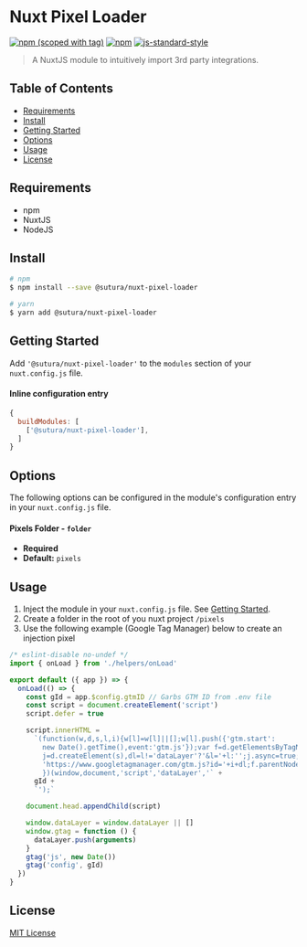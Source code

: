# Nuxt Pixel Loader

[![npm (scoped with tag)](https://img.shields.io/npm/v/@sutura/nuxt-pixel-loader/latest.svg?style=flat-square)](https://npmjs.com/package/@sutura/nuxt-pixel-loader)
[![npm](https://img.shields.io/npm/dt/@sutura/nuxt-pixel-loader.svg?style=flat-square)](https://npmjs.com/package/@sutura/nuxt-pixel-loader)
[![js-standard-style](https://img.shields.io/badge/code_style-standard-brightgreen.svg?style=flat-square)](http://standardjs.com)

> A NuxtJS module to intuitively import 3rd party integrations.

## Table of Contents ##

* [Requirements](#requirements)
* [Install](#install)
* [Getting Started](#getting-started)
* [Options](#options)
* [Usage](#usage)
* [License](#license)

## Requirements

* npm
* NuxtJS
* NodeJS

## Install

```bash
# npm
$ npm install --save @sutura/nuxt-pixel-loader

# yarn
$ yarn add @sutura/nuxt-pixel-loader
```



## Getting Started

Add `'@sutura/nuxt-pixel-loader'` to the `modules` section of your `nuxt.config.js` file.

#### Inline configuration entry

```javascript
{
  buildModules: [
    ['@sutura/nuxt-pixel-loader'],
  ]
}
```

## Options

The following options can be configured in the module's configuration entry in your `nuxt.config.js` file.

#### Pixels Folder - `folder`

- **Required**
- **Default:** `pixels`

## Usage

1. Inject the module in your `nuxt.config.js` file. See [Getting Started](#getting-started).
2. Create a folder in the root of you nuxt project `/pixels`
3. Use the following example (Google Tag Manager) below to create an injection pixel

```js
/* eslint-disable no-undef */
import { onLoad } from './helpers/onLoad'

export default ({ app }) => {
  onLoad(() => {
    const gId = app.$config.gtmID // Garbs GTM ID from .env file
    const script = document.createElement('script')
    script.defer = true

    script.innerHTML =
      `(function(w,d,s,l,i){w[l]=w[l]||[];w[l].push({'gtm.start':
        new Date().getTime(),event:'gtm.js'});var f=d.getElementsByTagName(s)[0],
        j=d.createElement(s),dl=l!='dataLayer'?'&l='+l:'';j.async=true;j.src=
        'https://www.googletagmanager.com/gtm.js?id='+i+dl;f.parentNode.insertBefore(j,f);
        })(window,document,'script','dataLayer','` +
      gId +
      `');`

    document.head.appendChild(script)

    window.dataLayer = window.dataLayer || []
    window.gtag = function () {
      dataLayer.push(arguments)
    }
    gtag('js', new Date())
    gtag('config', gId)
  })
}
```


## License

[MIT License](./LICENSE)